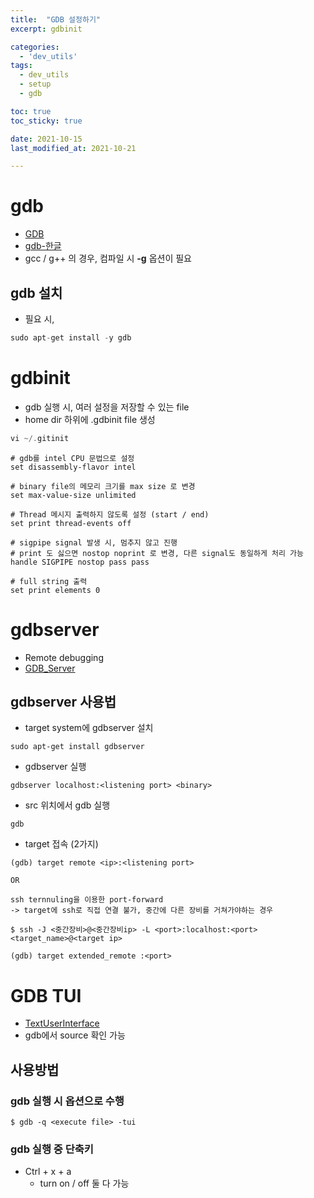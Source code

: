 ```yaml
---
title:  "GDB 설정하기"
excerpt: gdbinit

categories:
  - 'dev_utils'
tags:
  - dev_utils
  - setup
  - gdb

toc: true
toc_sticky: true

date: 2021-10-15
last_modified_at: 2021-10-21

---
```


# gdb

* [GDB](https://www.gnu.org/software/gdb/)
* [gdb-한글](http://coffeenix.net/doc/develop/gdb-man.html)
* gcc / g++ 의 경우, 컴파일 시 __-g__ 옵션이 필요

## gdb 설치

* 필요 시,

```cpp
sudo apt-get install -y gdb
```

# gdbinit

* gdb 실행 시, 여러 설정을 저장할 수 있는 file
* home dir 하위에 .gdbinit file 생성

```cpp
vi ~/.gitinit
```

```
# gdb를 intel CPU 문법으로 설정
set disassembly-flavor intel

# binary file의 메모리 크기를 max size 로 변경
set max-value-size unlimited

# Thread 메시지 출력하지 않도록 설정 (start / end)
set print thread-events off

# sigpipe signal 발생 시, 멈추지 않고 진행
# print 도 싫으면 nostop noprint 로 변경, 다른 signal도 동일하게 처리 가능
handle SIGPIPE nostop pass pass

# full string 출력
set print elements 0

```

# gdbserver

* Remote debugging
* [GDB_Server](https://sourceware.org/gdb/current/onlinedocs/gdb/Server.html#Server)

## gdbserver 사용법

* target system에 gdbserver 설치

```
sudo apt-get install gdbserver
```

* gdbserver 실행

```
gdbserver localhost:<listening port> <binary>
```

* src 위치에서 gdb 실행

```
gdb
```

* target 접속 (2가지)

```
(gdb) target remote <ip>:<listening port>

OR

ssh ternnuling을 이용한 port-forward
-> target에 ssh로 직접 연결 불가, 중간에 다른 장비를 거쳐가야하는 경우

$ ssh -J <중간장비>@<중간장비ip> -L <port>:localhost:<port> <target_name>@<target ip>

(gdb) target extended_remote :<port>
```

# GDB TUI

* [TextUserInterface](https://sourceware.org/gdb/current/onlinedocs/gdb/TUI.html#TUI)
* gdb에서 source 확인 가능


## 사용방법

### gdb 실행 시 옵션으로 수행

```
$ gdb -q <execute file> -tui
```

### gdb 실행 중 단축키

* Ctrl + x + a
  - turn on / off 둘 다 가능


